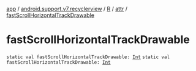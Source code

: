 [app](../../../index.md) / [android.support.v7.recyclerview](../../index.md) / [R](../index.md) / [attr](index.md) / [fastScrollHorizontalTrackDrawable](./fast-scroll-horizontal-track-drawable.md)

# fastScrollHorizontalTrackDrawable

`static val fastScrollHorizontalTrackDrawable: `[`Int`](https://kotlinlang.org/api/latest/jvm/stdlib/kotlin/-int/index.html)
`static val fastScrollHorizontalTrackDrawable: `[`Int`](https://kotlinlang.org/api/latest/jvm/stdlib/kotlin/-int/index.html)